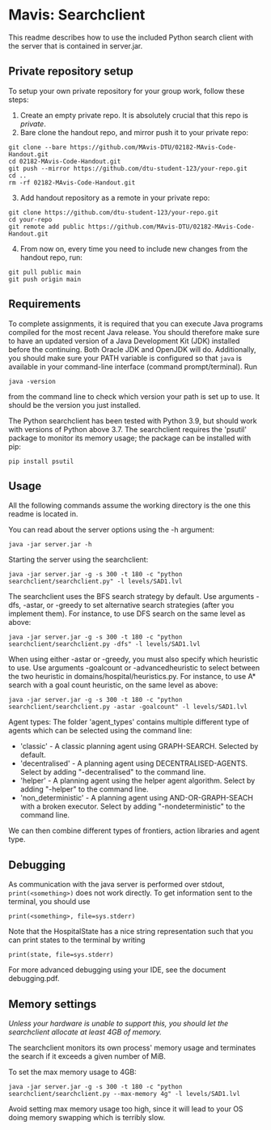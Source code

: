 # Mavis: Searchclient

This readme describes how to use the included Python search client with the server that is contained in server.jar.

## Private repository setup

To setup your own private repository for your group work, follow these steps:

1. Create an empty private repo. It is absolutely crucial that this repo is *private*.
2. Bare clone the handout repo, and mirror push it to your private repo:
```shell
git clone --bare https://github.com/MAvis-DTU/02182-MAvis-Code-Handout.git
cd 02182-MAvis-Code-Handout.git
git push --mirror https://github.com/dtu-student-123/your-repo.git
cd ..
rm -rf 02182-MAvis-Code-Handout.git
```
3. Add handout repository as a remote in your private repo:
```shell
git clone https://github.com/dtu-student-123/your-repo.git
cd your-repo
git remote add public https://github.com/MAvis-DTU/02182-MAvis-Code-Handout.git
```
4. From now on, every time you need to include new changes from the handout repo, run:
```shell
git pull public main
git push origin main
```


## Requirements

To complete assignments, it is required that you can execute Java programs compiled for the most recent Java release. 
You should therefore make sure to have an updated version of a Java Development Kit (JDK) installed before the continuing. 
Both Oracle JDK and OpenJDK will do. Additionally, you should make sure your PATH variable is configured 
so that `java` is available in your command-line interface (command prompt/terminal). Run 
```shell
java -version
```
from the command line to check which version your path is set up to use. It should be the version you just installed.  

The Python searchclient has been tested with Python 3.9, but should work with versions of Python above 3.7.
The searchclient requires the 'psutil' package to monitor its memory usage; the package can be installed with pip:
```shell
pip install psutil
```

## Usage

All the following commands assume the working directory is the one this readme is located in.

You can read about the server options using the -h argument:
```shell
java -jar server.jar -h
```

Starting the server using the searchclient:
```shell
java -jar server.jar -g -s 300 -t 180 -c "python searchclient/searchclient.py" -l levels/SAD1.lvl
```

The searchclient uses the BFS search strategy by default. Use arguments -dfs, -astar, or -greedy to set
alternative search strategies (after you implement them). For instance, to use DFS search on the same level as above:
```shell
java -jar server.jar -g -s 300 -t 180 -c "python searchclient/searchclient.py -dfs" -l levels/SAD1.lvl
```

When using either -astar or -greedy, you must also specify which heuristic to use. Use arguments -goalcount or
-advancedheuristic to select between the two heuristic in domains/hospital/heuristics.py.
For instance, to use A* search with a goal count heuristic, on the same level as above:
```shell
java -jar server.jar -g -s 300 -t 180 -c "python searchclient/searchclient.py -astar -goalcount" -l levels/SAD1.lvl
```

Agent types:
The folder 'agent_types' contains multiple different type of agents which can be selected using the command line:

* 'classic' - A classic planning agent using GRAPH-SEARCH. Selected by default.
* 'decentralised' - A planning agent using DECENTRALISED-AGENTS. Select by adding "-decentralised" to the command line.
* 'helper' - A planning agent using the helper agent algorithm. Select by adding "-helper" to the command line.
* 'non_deterministic' - A planning agent using AND-OR-GRAPH-SEACH with a broken executor. Select by adding "-nondeterministic" to the command line.

We can then combine different types of frontiers, action libraries and agent type.

## Debugging

As communication with the java server is performed over stdout, `print(<something>)` does not work directly. 
To get information sent to the terminal, you should use

    print(<something>, file=sys.stderr)

Note that the HospitalState has a nice string representation such that you can print states to the terminal 
by writing

    print(state, file=sys.stderr)

For more advanced debugging using your IDE, see the document debugging.pdf.

## Memory settings
*Unless your hardware is unable to support this, you should let the searchclient allocate at least 4GB of memory.*

The searchclient monitors its own process' memory usage and terminates the search if it exceeds a given number of MiB.

To set the max memory usage to 4GB:
```shell
java -jar server.jar -g -s 300 -t 180 -c "python searchclient/searchclient.py --max-memory 4g" -l levels/SAD1.lvl
```
Avoid setting max memory usage too high, since it will lead to your OS doing memory swapping which is terribly slow.
